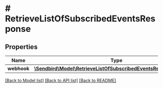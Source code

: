 # # RetrieveListOfSubscribedEventsResponse

## Properties

Name | Type | Description | Notes
------------ | ------------- | ------------- | -------------
**webhook** | [**\Sendbird\Model\RetrieveListOfSubscribedEventsResponseWebhook**](RetrieveListOfSubscribedEventsResponseWebhook.md) |  | [optional]

[[Back to Model list]](../../README.md#models) [[Back to API list]](../../README.md#endpoints) [[Back to README]](../../README.md)
